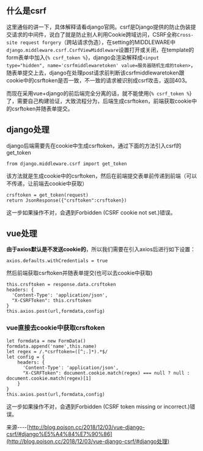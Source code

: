 ## 什么是csrf





这里通俗的讲一下，具体解释请看django官网。csrf是Django提供的防止伪装提交请求的中间件，说白了就是防止别人利用Cookie跨域访问，CSRF全称`Cross-site request forgery`（跨站请求伪造），在setting的MIDDLEWARE中`django.middleware.csrf.CsrfViewMiddleware`设置打开或关闭，在template的form表单中加入{`% csrf_token %`}，django会渲染解释成`<input type="hidden", name='csrfmiddlewaretoken' value=服务器随机生成的token>`，随表单提交上去，django在处理post请求前判断该csrfmiddlewaretoken跟cookie中的csrftoken是否一致，不一致的请求被识别成csrf攻击，返回403。

而现在采用vue+django的前后端完全分离的话，就不能使用{`% csrf_token %`}了，需要自己构建验证，大致流程分为，后端生成csrftoken，前端获取cookie中的csrftoken并随表单提交。

## django处理





django后端需要先在cookie中生成csrftoken，通过下面的方法引入csrf的get_token

```
from django.middleware.csrf import get_token
```

该方法就是生成cookie中的csrftoken，然后在前端提交表单前传递到前端（可以不传递，让前端去cookie中获取）

```
crsftoken = get_token(request)
return JsonResponse({"crsftoken":crsftoken})
```

这一步如果操作不对，会遇到Forbidden (CSRF cookie not set.)错误。

## vue处理





**由于axios默认是不发送cookie的**，所以我们需要在引入axios后进行如下设置：

```
axios.defaults.withCredentials = true
```

然后前端获取csrftoken并随表单提交(也可以去cookie中获取)

```
this.crsftoken = response.data.crsftoken
headers: {
  'Content-Type': 'application/json',
  "X-CSRFToken": this.crsftoken
}
this.axios.post(url,formdata,config)
```

### vue直接去cookie中获取crsftoken

```
let formdata = new FormData()
formdata.append('name',this.name)
let regex = /.*csrftoken=([^;.]*).*$/
let config = {
    headers: {
      'Content-Type': 'application/json',
      "X-CSRFToken": document.cookie.match(regex) === null ? null : document.cookie.match(regex)[1]
    }
}
this.axios.post(url,formdata,config)
```

这一步如果操作不对，会遇到Forbidden (CSRF token missing or incorrect.)错误。

来源----[http://blog.poison.cc/2018/12/03/vue-django-csrf/#django%E5%A4%84%E7%90%86](http://blog.poison.cc/2018/12/03/vue-django-csrf/#django处理)

